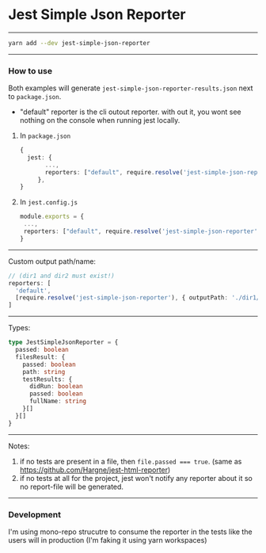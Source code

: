 # Jest Simple Json Reporter

---

```bash
yarn add --dev jest-simple-json-reporter
```

---

### How to use

Both examples will generate `jest-simple-json-reporter-results.json` next to `package.json`.

- "default" reporter is the cli outout reporter. with out it, you wont see nothing on the console when running jest locally.

1. In `package.json`

   ```typescript
   {
     jest: {
          ...,
          reporters: ["default", require.resolve('jest-simple-json-reporter')]
        },
   }
   ```

2. In `jest.config.js`

   ```typescript
   module.exports = {
    ...,
    reporters: ["default", require.resolve('jest-simple-json-reporter')]
   }
   ```

---

Custom output path/name:

```typescript
// (dir1 and dir2 must exist!)
reporters: [
  'default',
  [require.resolve('jest-simple-json-reporter'), { outputPath: './dir1/dir2/my-report-with-custom-name.json' }],
]
```

---

Types:

```typescript
type JestSimpleJsonReporter = {
  passed: boolean
  filesResult: {
    passed: boolean
    path: string
    testResults: {
      didRun: boolean
      passed: boolean
      fullName: string
    }[]
  }[]
}
```

---

Notes:

1. if no tests are present in a file, then `file.passed === true`. (same as https://github.com/Hargne/jest-html-reporter)
2. if no tests at all for the project, jest won't notify any reporter about it so no report-file will be generated.

---

### Development

I'm using mono-repo strucutre to consume the reporter in the tests like the users will in production (I'm faking it using yarn workspaces)
